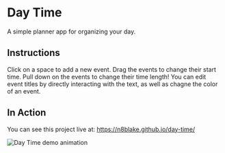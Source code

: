 # Day Time
A simple planner app for organizing your day.

## Instructions
Click on a space to add a new event. Drag the events to change their start time. Pull down on the events to change their time length! You can edit event titles by directly interacting with the text, as well as chagne the color of an event.

## In Action

You can see this project live at: <a href="https://n8blake.github.io/day-time/">https://n8blake.github.io/day-time/</a>

<img src="Day_Time_demo.gif" alt="Day Time demo animation">